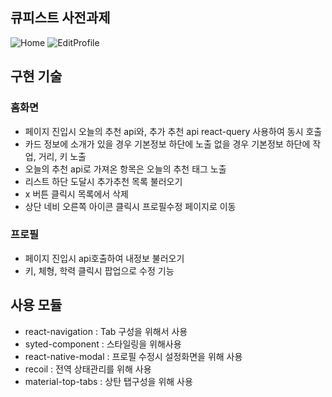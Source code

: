 ## 큐피스트 사전과제
![Home](https://user-images.githubusercontent.com/53461370/200311488-97facb7e-7ae4-4536-a880-7a72b4952baf.gif)
![EditProfile](https://user-images.githubusercontent.com/53461370/200311504-b039872e-59e2-4d65-95d9-117ed18be43d.gif)


## 구현 기술

### 홈화면

- 페이지 진입시 오늘의 추천 api와, 추가 추천 api react-query 사용하여 동시 호출
- 카드 정보에 소개가 있을 경우 기본정보 하단에 노출 없을 경우 기본정보 하단에 작업, 거리, 키 노출
- 오늘의 추천 api로 가져온 항목은 오늘의 추천 태그 노출
- 리스트 하단 도달시 추가추천 목록 불러오기
- x 버튼 클릭시 목록에서 삭제
- 상단 네비 오른쪽 아이콘 클릭시 프로필수정 페이지로 이동

### 프로필

- 페이지 진입시 api호출하여 내정보 불러오기
- 키, 체형, 학력 클릭시 팝업으로 수정 기능

## 사용 모듈

- react-navigation : Tab 구성을 위해서 사용
- syted-component : 스타일링을 위해사용
- react-native-modal : 프로필 수정시 설정화면을 위해 사용
- recoil : 전역 상태관리를 위해 사용
- material-top-tabs : 상탄 탭구성을 위해 사용
